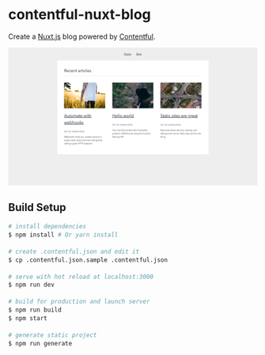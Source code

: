 # contentful-nuxt-blog

Create a [Nuxt.js](https://ja.nuxtjs.org/) blog powered by [Contentful](https://www.contentful.com).

![The index page of the starter blog](screenshot.png "The index page of the starter blog")

## Build Setup

``` bash
# install dependencies
$ npm install # Or yarn install

# create .contentful.json and edit it
$ cp .contentful.json.sample .contentful.json

# serve with hot reload at localhost:3000
$ npm run dev

# build for production and launch server
$ npm run build
$ npm start

# generate static project
$ npm run generate
```
